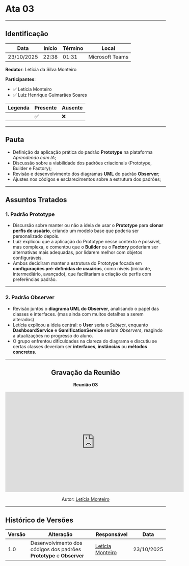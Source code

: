 # Ata 03

---

## Identificação

| Data       | Início | Término | Local           |
| ---------- | ------ | ------- | --------------- |
| 23/10/2025 | 22:38  | 01:31   | Microsoft Teams |

**Redator**: Letícia da Silva Monteiro  

**Participantes**:

* ✅  Letícia Monteiro  
* ✅  Luiz Henrique Guimarães Soares  

| Legenda | Presente | Ausente |
| ------- | -------- | ------- |
|         | ✅        | ❌       |

---

## Pauta

* Definição da aplicação prática do padrão **Prototype** na plataforma *Aprendendo com IA*;  
* Discussão sobre a viabilidade dos padrões criacionais (Prototype, Builder e Factory);  
* Revisão e desenvolvimento dos diagramas **UML** do padrão **Observer**;  
* Ajustes nos códigos e esclarecimentos sobre a estrutura dos padrões;  
 

---

## Assuntos Tratados


### **1. Padrão Prototype**
- Discursão sobre manter ou não a ideia de usar o **Prototype** para **clonar perfis de usuário**, criando um modelo base que poderia ser personalizado depois.  
- Luiz explicou que a aplicação do Prototype nesse contexto é possível, mas complexa, e comentou que o **Builder** ou o **Factory** poderiam ser alternativas mais adequadas, por lidarem melhor com objetos configuráveis.  
- Ambos decidiram manter a estrutura do Prototype focada em **configurações pré-definidas de usuários**, como níveis (iniciante, intermediário, avançado), que facilitariam a criação de perfis com preferências padrão.  

---

### **2. Padrão Observer**
- Revisão juntos o **diagrama UML do Observer**, analisando o papel das classes e interfaces.  (mas ainda com muitos detalhes a serem alterados)
- Letícia explicou a ideia central: o **User** seria o *Subject*, enquanto **DashboardService** e **GamificationService** seriam *Observers*, reagindo a atualizações no progresso do aluno.  
- O grupo enfrentou dificuldades na clareza do diagrama e discutiu se certas classes deveriam ser **interfaces**, **instâncias** ou **métodos concretos**.   

---

<div align="center">

## Gravação da Reunião

**Reunião 03**

<iframe width="560" height="315" src="https://www.youtube.com/embed/RWOn6Baz3pM?si=1-fwGG2YyjWZTAtd" title="YouTube video player" frameborder="0" allow="accelerometer; autoplay; clipboard-write; encrypted-media; gyroscope; picture-in-picture; web-share" referrerpolicy="strict-origin-when-cross-origin" allowfullscreen></iframe>

<p>Autor: <a href="https://github.com/LeticiaMonteiroo">Letícia Monteiro</a></p>
</div>

---

## Histórico de Versões

| Versão | Alteração | Responsável | Data |
| - | - | - | - |
| 1.0 | Desenvolvimento dos códigos dos padrões **Prototype** e **Observer** | [Letícia Monteiro](https://github.com/LeticiaMonteiroo) | 23/10/2025 |
